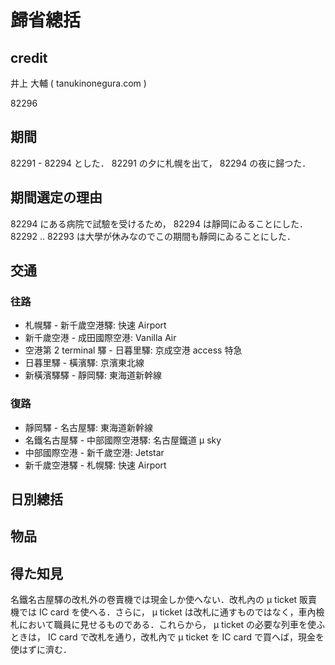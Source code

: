 # 歸省總括

## credit

井上 大輔 ( tanukinonegura.com )

82296

## 期間

82291 - 82294 とした． 82291 の夕に札幌を出て， 82294 の夜に歸つた．

## 期間選定の理由

82294 にある病院で試驗を受けるため， 82294 は靜岡にゐることにした． 82292 .. 82293 は大學が休みなのでこの期間も靜岡にゐることにした．

## 交通

### 往路

- 札幌驛 - 新千歲空港驛: 快速 Airport
- 新千歲空港 - 成田國際空港: Vanilla Air
- 空港第 2 terminal 驛 - 日暮里驛: 京成空港 access 特急
- 日暮里驛 - 橫濱驛: 京濱東北線
- 新橫濱驛驛 - 靜岡驛: 東海道新幹線

### 復路

- 靜岡驛 - 名古屋驛: 東海道新幹線
- 名鐵名古屋驛 - 中部國際空港驛: 名古屋鐵道 μ sky
- 中部國際空港 - 新千歲空港: Jetstar
- 新千歲空港驛 - 札幌驛: 快速 Airport

## 日別總括


## 物品

## 得た知見

名鐵名古屋驛の改札外の卷賣機では現金しか使へない．改札內の μ ticket 販賣機では IC card を使へる．さらに， μ ticket は改札に通すものではなく，車內檢札において職員に見せるものである．これらから， μ ticket の必要な列車を使ふときは， IC card で改札を通り，改札內で μ ticket を IC card で買へば，現金を使はずに濟む．
